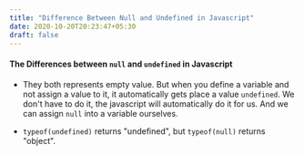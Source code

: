 ```yaml
---
title: "Difference Between Null and Undefined in Javascript"
date: 2020-10-20T20:23:47+05:30
draft: false
---
```


#### The Differences between `null` and `undefined` in Javascript

* They both represents empty value. But when you define a variable and not assign a value to it, it automatically gets place a value `undefined`. We don't have to do it, the javascript will automatically do it for us.
 And we can assign `null` into a variable ourselves. 

* `typeof(undefined)` returns "undefined", but `typeof(null)` returns "object".